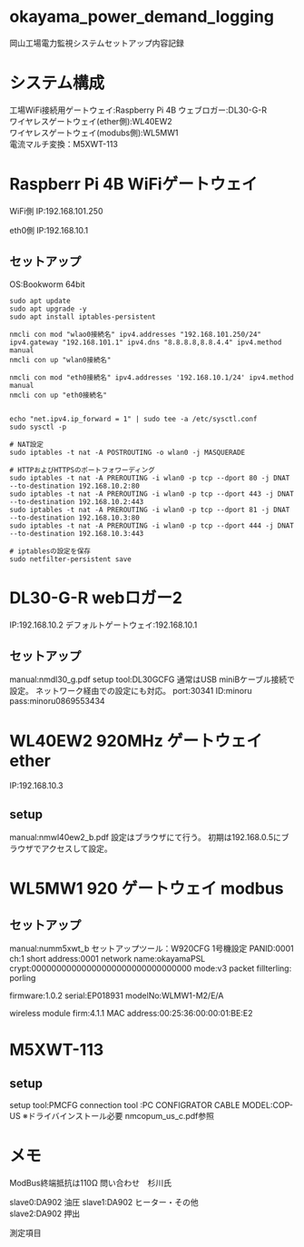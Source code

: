# okayama_power_demand_logging
岡山工場電力監視システムセットアップ内容記録

# システム構成
工場WiFi接続用ゲートウェイ:Raspberry Pi 4B
ウェブロガー:DL30-G-R  
ワイヤレスゲートウェイ(ether側):WL40EW2  
ワイヤレスゲートウェイ(modubs側):WL5MW1  
電流マルチ変換：M5XWT-113  


# Raspberr Pi 4B WiFiゲートウェイ
WiFi側
IP:192.168.101.250

eth0側
IP:192.168.10.1

## セットアップ
OS:Bookworm 64bit


```
sudo apt update
sudo apt upgrade -y
sudo apt install iptables-persistent

nmcli con mod "wlao0接続名" ipv4.addresses "192.168.101.250/24" ipv4.gateway "192.168.101.1" ipv4.dns "8.8.8.8,8.8.4.4" ipv4.method manual
nmcli con up "wlan0接続名"

nmcli con mod "eth0接続名" ipv4.addresses '192.168.10.1/24' ipv4.method manual
nmcli con up "eth0接続名"


echo "net.ipv4.ip_forward = 1" | sudo tee -a /etc/sysctl.conf
sudo sysctl -p

# NAT設定
sudo iptables -t nat -A POSTROUTING -o wlan0 -j MASQUERADE

# HTTPおよびHTTPSのポートフォワーディング
sudo iptables -t nat -A PREROUTING -i wlan0 -p tcp --dport 80 -j DNAT --to-destination 192.168.10.2:80
sudo iptables -t nat -A PREROUTING -i wlan0 -p tcp --dport 443 -j DNAT --to-destination 192.168.10.2:443
sudo iptables -t nat -A PREROUTING -i wlan0 -p tcp --dport 81 -j DNAT --to-destination 192.168.10.3:80
sudo iptables -t nat -A PREROUTING -i wlan0 -p tcp --dport 444 -j DNAT --to-destination 192.168.10.3:443

# iptablesの設定を保存
sudo netfilter-persistent save

```


# DL30-G-R webロガー2
IP:192.168.10.2
デフォルトゲートウェイ:192.168.10.1
## セットアップ
manual:nmdl30_g.pdf
setup tool:DL30GCFG
通常はUSB miniBケーブル接続で設定。
ネットワーク経由での設定にも対応。
port:30341
ID:minoru
pass:minoru0869553434



# WL40EW2 920MHz ゲートウェイether
IP:192.168.10.3
## setup
manual:nmwl40ew2_b.pdf
設定はブラウザにて行う。
初期は192.168.0.5にブラウザでアクセスして設定。




# WL5MW1 920 ゲートウェイ modbus
## セットアップ
manual:numm5xwt_b
セットアップツール：W920CFG
1号機設定
PANID:0001
ch:1
short address:0001
network name:okayamaPSL
crypt:00000000000000000000000000000000
mode:v3
packet fillterling: porling


firmware:1.0.2
serial:EP018931
modelNo:WLMW1-M2/E/A

wireless module firm:4.1.1
MAC address:00:25:36:00:00:01:BE:E2

# M5XWT-113
## setup
setup tool:PMCFG
connection tool :PC CONFIGRATOR CABLE MODEL:COP-US
※ドライバインストール必要 nmcopum_us_c.pdf参照


# メモ
ModBus終端抵抗は110Ω 
問い合わせ　杉川氏

slave0:DA902 油圧
slave1:DA902 ヒーター・その他  
slave2:DA902 押出

測定項目





